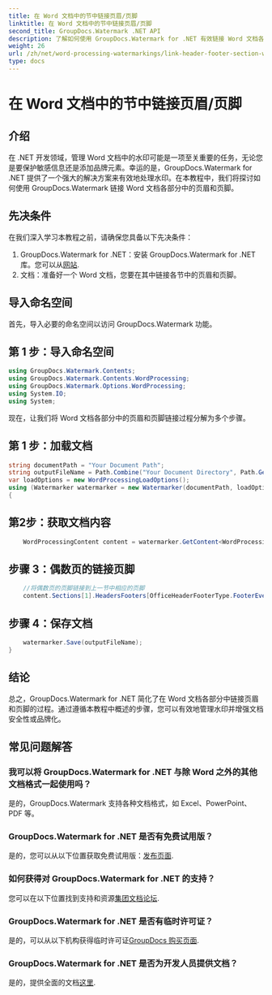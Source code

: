 ```yaml
---
title: 在 Word 文档中的节中链接页眉/页脚
linktitle: 在 Word 文档中的节中链接页眉/页脚
second_title: GroupDocs.Watermark .NET API
description: 了解如何使用 GroupDocs.Watermark for .NET 有效链接 Word 文档各部分中的页眉和页脚。文档管理和安全。
weight: 26
url: /zh/net/word-processing-watermarkings/link-header-footer-section-word-docs/
type: docs
---
```

# 在 Word 文档中的节中链接页眉/页脚

## 介绍
在 .NET 开发领域，管理 Word 文档中的水印可能是一项至关重要的任务，无论您是要保护敏感信息还是添加品牌元素。幸运的是，GroupDocs.Watermark for .NET 提供了一个强大的解决方案来有效地处理水印。在本教程中，我们将探讨如何使用 GroupDocs.Watermark 链接 Word 文档各部分中的页眉和页脚。
## 先决条件
在我们深入学习本教程之前，请确保您具备以下先决条件：
1. GroupDocs.Watermark for .NET：安装 GroupDocs.Watermark for .NET 库。您可以从[网站](https://releases.groupdocs.com/Watermark/net/).
2. 文档：准备好一个 Word 文档，您要在其中链接各节中的页眉和页脚。

## 导入命名空间
首先，导入必要的命名空间以访问 GroupDocs.Watermark 功能。
## 第 1 步：导入命名空间
```csharp
using GroupDocs.Watermark.Contents;
using GroupDocs.Watermark.Contents.WordProcessing;
using GroupDocs.Watermark.Options.WordProcessing;
using System.IO;
using System;
```
现在，让我们将 Word 文档各部分中的页眉和页脚链接过程分解为多个步骤。
## 第 1 步：加载文档
```csharp
string documentPath = "Your Document Path";
string outputFileName = Path.Combine("Your Document Directory", Path.GetFileName(documentPath));
var loadOptions = new WordProcessingLoadOptions();
using (Watermarker watermarker = new Watermarker(documentPath, loadOptions))
{
```
## 第2步：获取文档内容
```csharp
    WordProcessingContent content = watermarker.GetContent<WordProcessingContent>();
```
## 步骤 3：偶数页的链接页脚
```csharp
    //将偶数页的页脚链接到上一节中相应的页脚
    content.Sections[1].HeadersFooters[OfficeHeaderFooterType.FooterEven].IsLinkedToPrevious = true;
```
## 步骤 4：保存文档
```csharp
    watermarker.Save(outputFileName);
}
```

## 结论
总之，GroupDocs.Watermark for .NET 简化了在 Word 文档各部分中链接页眉和页脚的过程。通过遵循本教程中概述的步骤，您可以有效地管理水印并增强文档安全性或品牌化。
## 常见问题解答
### 我可以将 GroupDocs.Watermark for .NET 与除 Word 之外的其他文档格式一起使用吗？
是的，GroupDocs.Watermark 支持各种文档格式，如 Excel、PowerPoint、PDF 等。
### GroupDocs.Watermark for .NET 是否有免费试用版？
是的，您可以从以下位置获取免费试用版：[发布页面](https://releases.groupdocs.com/).
### 如何获得对 GroupDocs.Watermark for .NET 的支持？
您可以在以下位置找到支持和资源[集团文档论坛](https://forum.groupdocs.com/c/watermark/19).
### GroupDocs.Watermark for .NET 是否有临时许可证？
是的，可以从以下机构获得临时许可证[GroupDocs 购买页面](https://purchase.groupdocs.com/temporary-license/).
### GroupDocs.Watermark for .NET 是否为开发人员提供文档？
是的，提供全面的文档[这里](https://tutorials.groupdocs.com/Watermark/net/).
